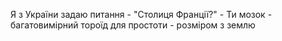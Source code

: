 Я з України задаю питання - "Столиця Франції?" - Ти мозок - багатовимірний тороїд для простоти - розміром з землю
